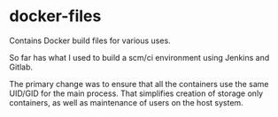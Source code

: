 # docker-files

Contains Docker build files for various uses.

So far has what I used to build a scm/ci environment using Jenkins and Gitlab. 

The primary change was to ensure that all the containers use the same UID/GID for the main process. That simplifies creation
of storage only containers, as well as maintenance of users on the host system. 

